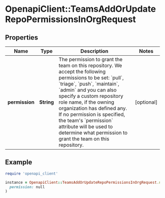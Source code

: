 # OpenapiClient::TeamsAddOrUpdateRepoPermissionsInOrgRequest

## Properties

| Name | Type | Description | Notes |
| ---- | ---- | ----------- | ----- |
| **permission** | **String** | The permission to grant the team on this repository. We accept the following permissions to be set: &#x60;pull&#x60;, &#x60;triage&#x60;, &#x60;push&#x60;, &#x60;maintain&#x60;, &#x60;admin&#x60; and you can also specify a custom repository role name, if the owning organization has defined any. If no permission is specified, the team&#39;s &#x60;permission&#x60; attribute will be used to determine what permission to grant the team on this repository. | [optional] |

## Example

```ruby
require 'openapi_client'

instance = OpenapiClient::TeamsAddOrUpdateRepoPermissionsInOrgRequest.new(
  permission: null
)
```

